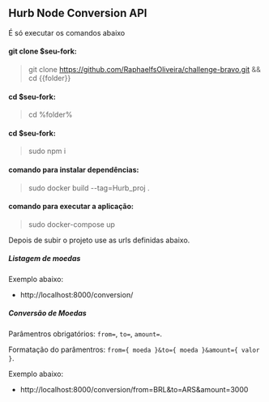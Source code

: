 ## Hurb Node Conversion API
É só executar os comandos abaixo



#### git clone $seu-fork:
> git clone https://github.com/RaphaelfsOliveira/challenge-bravo.git && cd {{folder}}



#### cd $seu-fork:
> cd %folder%



#### cd $seu-fork:
> sudo npm i



#### comando para instalar dependências:
> sudo docker build --tag=Hurb_proj .



#### comando para executar a aplicação:
> sudo docker-compose up

Depois de subir o projeto use as urls definidas abaixo.




##### Listagem de moedas

Exemplo abaixo:

- http://localhost:8000/conversion/


##### Conversão de Moedas

Parâmentros obrigatórios: `from=`, `to=`, `amount=`.

Formatação do parâmentros: `from={ moeda }&to={ moeda }&amount={ valor }`.

Exemplo abaixo:

- http://localhost:8000/conversion/from=BRL&to=ARS&amount=3000
